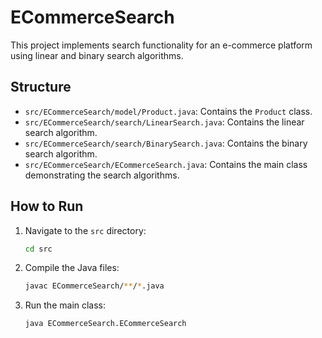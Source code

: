 # ECommerceSearch

This project implements search functionality for an e-commerce platform using linear and binary search algorithms.

## Structure
- `src/ECommerceSearch/model/Product.java`: Contains the `Product` class.
- `src/ECommerceSearch/search/LinearSearch.java`: Contains the linear search algorithm.
- `src/ECommerceSearch/search/BinarySearch.java`: Contains the binary search algorithm.
- `src/ECommerceSearch/ECommerceSearch.java`: Contains the main class demonstrating the search algorithms.

## How to Run
1. Navigate to the `src` directory:
    ```sh
    cd src
    ```
2. Compile the Java files:
    ```sh
    javac ECommerceSearch/**/*.java
    ```
3. Run the main class:
    ```sh
    java ECommerceSearch.ECommerceSearch
    ```

